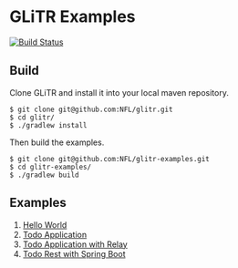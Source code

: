 # GLiTR Examples

[![Build Status](https://travis-ci.com/nfl/glitr-examples.svg?token=Qo6bav9EZzhnpwg6Mz2z&branch=master)](https://travis-ci.com/nfl/glitr-examples)

## Build

Clone GLiTR and install it into your local maven repository.

```
$ git clone git@github.com:NFL/glitr.git
$ cd glitr/
$ ./gradlew install
```

Then build the examples.

```
$ git clone git@github.com:NFL/glitr-examples.git
$ cd glitr-examples/
$ ./gradlew build
```

## Examples

1. [Hello World](https://github.com/nfl/glitr-examples/tree/master/hello-world)
2. [Todo Application](https://github.com/nfl/glitr-examples/tree/master/todo)
3. [Todo Application with Relay](https://github.com/nfl/glitr-examples/tree/master/todo-relay)
4. [Todo Rest with Spring Boot](https://github.com/nfl/glitr-examples/tree/master/todo-rest)

